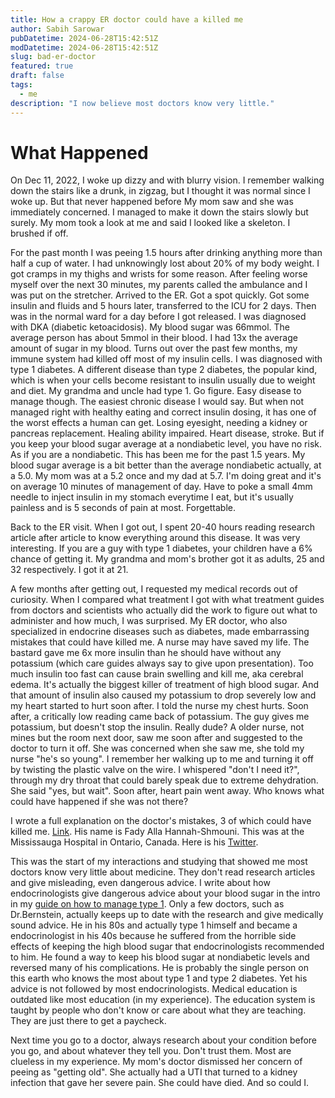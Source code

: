 ```yaml
---
title: How a crappy ER doctor could have a killed me
author: Sabih Sarowar
pubDatetime: 2024-06-28T15:42:51Z
modDatetime: 2024-06-28T15:42:51Z
slug: bad-er-doctor
featured: true
draft: false
tags:
  - me
description: "I now believe most doctors know very little."
---
```


# What Happened

On Dec 11, 2022, I woke up dizzy and with blurry vision. I remember walking down the stairs like a drunk, in zigzag, but I thought it was normal since I woke up. But that never happened before My mom saw and she was immediately concerned. I managed to make it down the stairs slowly but surely. My mom took a look at me and said I looked like a skeleton. I brushed if off.

For the past month I was peeing 1.5 hours after drinking anything more than half a cup of water. I had unknowingly lost about 20% of my body weight. I got cramps in my thighs and wrists 
for some reason. After feeling worse myself over the next 30 minutes, my parents called the ambulance and I was put on the stretcher. Arrived to the ER. Got a spot quickly. Got some insulin
and fluids and 5 hours later, transferred to the ICU for 2 days. Then was in the normal ward for a day before I got released. I was diagnosed with DKA (diabetic ketoacidosis). My blood sugar was 66mmol. The average person has about 5mmol in their blood. I had 13x the average amount of sugar in my blood. Turns out over the past few months, my immune system had killed off most of my insulin cells. I was diagnosed with type 1 diabetes. A different disease than type 2 diabetes, the popular kind, which is when your cells become resistant to insulin usually due to weight and diet. My grandma and uncle had type 1. Go figure. Easy disease to manage though. The easiest chronic disease I would say. But when not managed right with healthy eating and correct insulin dosing, it has one of the worst effects a human can get. Losing eyesight, needing a kidney or pancreas replacement. Healing ability impaired. Heart disease, stroke. But if you keep your blood sugar average at a nondiabetic level, you have no risk. As if you are a nondiabetic. This has been me for the past 1.5 years. My blood sugar average is a bit better than the average nondiabetic actually, at a 5.0. My mom was at a 5.2 once and my dad at 5.7. I'm doing great and it's on average 10 minutes of management of day. Have to poke a small 4mm needle to inject insulin in my stomach everytime I eat, but it's usually painless and is 5 seconds of pain at most. Forgettable.

Back to the ER visit. When I got out, I spent 20-40 hours reading research article after article to know everything around this disease. It was very interesting. If you are a guy with type 1 diabetes, your children have a 6% chance of getting it. My grandma and mom's brother got it as adults, 25 and 32 respectively. I got it at 21. 

A few months after getting out, I requested my medical records out of curiosity. When I compared what treatment I got with what treatment guides from doctors and scientists who actually did the work to figure out what to administer and how much, I was surprised. My ER doctor, who also specialized in endocrine diseases such as diabetes, made embarrassing mistakes that could have killed me. A nurse may have saved my life. The bastard gave me 6x more insulin than he should have without any potassium (which care guides always say to give upon presentation). Too much insulin too fast can cause brain swelling and kill me, aka cerebral edema. It's actually the biggest killer of treatment of high blood sugar. And that amount of insulin also caused my potassium to drop severely low and my heart started to hurt soon after. I told the nurse my chest hurts. Soon after, a critically low reading came back of potassium. The guy gives me potassium, but doesn't stop the insulin. Really dude? A older nurse, not mines but the room next door, saw me soon after and suggested to the doctor to turn it off. She was concerned when she saw me, she told my nurse "he's so young". I remember her walking up to me and turning it off by twisting the plastic valve on the wire. I whispered "don't I need it?", through my dry throat that could barely speak due to extreme dehydration. She said "yes, but wait". Soon after, heart pain went away. Who knows what could have happened if she was not there?

I wrote a full explanation on the doctor's mistakes, 3 of which could have killed me. [Link](https://share.note.sx/6mh8l66d#ZY0srxBT+Y+p0lWoGM6es0rvViSrjDEArTA2eFSaFbI). His name is Fady Alla Hannah-Shmouni. This was at the Mississauga Hospital in Ontario, Canada. Here is his [Twitter](https://x.com/drshmouni?lang=en). 

This was the start of my interactions and studying that showed me most doctors know very little about medicine. They don't read research articles and give misleading, even dangerous advice. I write about how endocrinologists give dangerous advice about your blood sugar in the intro in my [guide on how to manage type 1](https://rentry.co/managetype1). Only a few doctors, such as Dr.Bernstein, actually keeps up to date with the research and give medically sound advice. He in his 80s and actually type 1 himself and became a endocrinologist in his 40s because he suffered from the horrible side effects of keeping the high blood sugar that endocrinologists recommended to him. He found a way to keep his blood sugar at nondiabetic levels and reversed many of his complications. He is probably the single person on this earth who knows the most about type 1 and type 2 diabetes. Yet his advice is not followed by most endocrinologists. Medical education is outdated like most education (in my experience). The education system is taught by people who don't know or care about what they are teaching. They are just there to get a paycheck.

Next time you go to a doctor, always research about your condition before you go, and about whatever they tell you. Don't trust them. Most are clueless in my experience. My mom's doctor dismissed her concern of peeing as "getting old". She actually had a UTI that turned to a kidney infection that gave her severe pain. She could have died. And so could I.